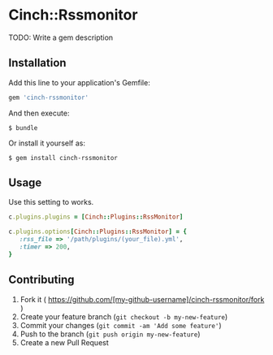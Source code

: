 # Cinch::Rssmonitor

TODO: Write a gem description

## Installation

Add this line to your application's Gemfile:

```ruby
gem 'cinch-rssmonitor'
```

And then execute:

    $ bundle

Or install it yourself as:

    $ gem install cinch-rssmonitor

## Usage

Use this setting to works.

```ruby
c.plugins.plugins = [Cinch::Plugins::RssMonitor]

c.plugins.options[Cinch::Plugins::RssMonitor] = {
   :rss_file => '/path/plugins/(your_file).yml',
   :timer => 200,
}
```

## Contributing

1. Fork it ( https://github.com/[my-github-username]/cinch-rssmonitor/fork )
2. Create your feature branch (`git checkout -b my-new-feature`)
3. Commit your changes (`git commit -am 'Add some feature'`)
4. Push to the branch (`git push origin my-new-feature`)
5. Create a new Pull Request
